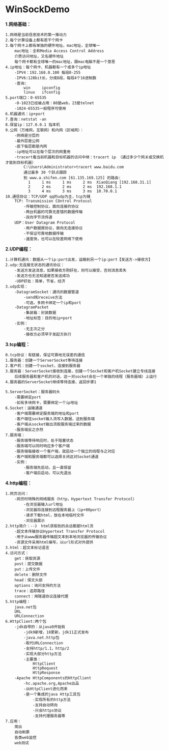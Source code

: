 # WinSockDemo

**1.网络基础：**
    
    1.网络是当前信息技术的第一推动力
    2.每个计算设备上都有若干个网卡
    3.每个网卡上都有单独的硬件地址，mac地址，全球唯一
        mac地址：全称Media Access Control Address
        介质访问地址，又名硬件地址
        每个网卡都有全球唯一的mac地址，跟mac电脑不是一个意思
    4.ip地址：每个网卡、机器都有一个或多个ip地址
        -IPV4：192.168.0.100 每段0-255
        -IPV6:128bit长，分成8段，每段4个16进制数
        -查询:
            win     ipconfig
            linux   ifconfig
    5.port端口：0-65535
        -0-1023已经被占用：80是web，23是telnet
        -1024-65535一般程序可使用
    6.机器通讯：ip+port
    7.查询：netstat -an
    8.保留ip：127.0.0.1 指本机
    9.公网（万维网，互联网）和内网（区域网）：
        -网络是分层的
        -最外层是公网
        -底下每层都是内网
        -ip地址可以在每个层次的网重用
        -tracert看当前机器和目标机器的访问中继：tracert ip （通过多少个网关或交换机才能到目标机器）
            C:\Users\Administrator>tracert www.baidu.com
            通过最多 30 个跃点跟踪
            到 www.a.shifen.com [61.135.169.125] 的路由:
              1     1 ms     1 ms     2 ms  XiaoQiang [192.168.31.1]
              2     2 ms     2 ms     2 ms  192.168.1.1
              3     4 ms     3 ms     3 ms  10.70.0.1
    10.通信协议：TCP/UDP qq的udp为主，tcp为辅
        TCP: Transmission COntrol Protocol
            -传输控制协议，面向连接的协议
            -两台机器的可靠无差错的数据传输
            -双向字节流传递
        UDP：User Datagram Protocol
            -用户数据报协议，面向无连接协议
            -不保证可靠地数据传输
            -速度快，也可以在较差网络下使用

**2.UDP编程：**
    
    1.计算机通讯：数据从一个ip:port出发，运输到另一个ip:port【发送方->接收方】
    2.udp:无连接无状态的通讯协议：
        -发送方发送消息，如果接收方刚好在，则可以接受，否则消息丢失
        -发送方也无法知道是否发送成功
        -UDP好处：简单，节省，经济
    3.udp实现：
        -DatagramSocket：通讯的数据管道
            -send和receive方法
            -可选，多网卡绑定一个ip和port
        -DatagramPacket
            -集装箱：封装数据
            -地址标签：目的地ip+port
        -实例：
            -无主次之分
            -接收方必须早于发起方执行
    
**3.tcp编程：**
    
    0.tcp协议：有链接，保证可靠地无误差的通信
    1.服务器：创建一个ServerSocket等待连接
    2.客户机：创建一个socket，连接到服务器
    3.服务器：ServerSocket接收到连接，创建一个Socket和客户机Socket建立专线连接
        后续服务器和客户机的对话，这一对socket会在一个单独的线程（服务器端）上运行
    4.服务器的ServerSocket继续等待连接，返回步骤1

    5.ServerSocket：服务器码头
        -需要绑定port
        -如有多块网卡，需要绑定一个ip地址
    6.Socket：运输通道
        -客户端需要绑定服务端的地址和port
        -客户端往socket输入流写入数据，送到服务端
        -客户端从socket输出流取服务端过来的数据
        -服务端反之亦然
    7.服务端：
        -服务端等待响应时，处于阻塞状态
        -服务端可以同时响应多个客户端
        -服务端每接收一个客户端，就启动一个独立的线程与之对应
        -客户端和服务端都可以选择关闭这对Socket通道
        -实例：
            -服务端先启动，且一直保留
            -客户端后启动，可以先退出

**4.http编程：**
    
    1.网页访问：
        -网页时特殊的网络服务（http，Hypertext Transfer Protocol）
            -在浏览器输入url地址
            -浏览器将连接到远程服务器上（ip+80port）
            -请求下载html，放在本地临时文件
            -浏览器展示
    2.http简介：--》 html获取到的永远都是html流
        -超文本传输协议Hypertext Transfer Protocol
        -用于从www服务器传输超文本到本地浏览器的传输协议
        -资源文件采用html编写，以url形式对外提供
    3.html：超文本标记语言
    4.访问方式：
        get：获取资源
        post：提交数据
        put：上传文件
        delete：删除文件
        head：保文头部
        options：询问支持的方法
        trace：追踪路径
        connect：用隧道协议连接代理
    5.http编程：
        java.net包
        URL
        URLConnection
    6.HttpClient:两个包
        -jdk自带的：从java9开始有
            -jdk9新增，10更新，jdk11正式发布
            -java.net.http包
            -取代URLConnection
            -支持http/1.1，http/2
            -实现大部分http方法
            -主要类：
                HttpClient
                HttpRequest
                HttpResponse
        -Apache HttpComponents的HttpClient
            -hc.apache.org,Apache出品
            -从HttpClient进化而来
            -是一个集成的java Http工具包
                -实现所有的http方法
                -支持自动转向
                -只会https协议
                -支持代理服务器等
    7.应用：
        爬出
        自动刷票
        各类web监控
        web测试
        
               
